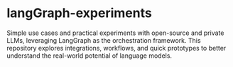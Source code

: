 # langGraph-experiments
Simple use cases and practical experiments with open-source and private LLMs, leveraging LangGraph as the orchestration framework. This repository explores integrations, workflows, and quick prototypes to better understand the real-world potential of language models.
